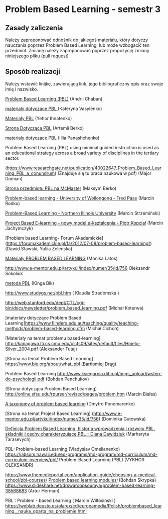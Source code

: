 # Problem Based Learning - semestr 3

## Zasady zaliczenia
Należy zaproponować odnośnik do jakiegoś materiału, który dotyczy nauczania poprzez Problem Based Learning, lub może wzbogacić ten przedmiot.
Zmianę należy zaproponować poprzez propozycję zmiany niniejszego pliku (pull request)

## Sposób realizacji
Należy wstawić linijkę, zawierającą link, jego bibliograficzny opis oraz swoje imię i nazwisko.


[Problem Based Learning (PBL)](https://www.flinders.edu.au/teaching/quality/teaching-methods/problem-based-learning.cfm) (Andrii Chaban)

[materialy dotyczace PBL ](https://sites.google.com/site/nauczanieproblemowe/) (Kateryna Vasylenko)

[Materiały PBL](http://www.studygs.net/pbl.htm) (Yehor Ihnatenko)

[Strona Dotycząca PBL](https://www.chatham.edu/pt/pbl.cfm) (Artemii Berko)

[materialy dotyczace PBL ](http://www.praeha-pbl.com/pl/pbl.html) (Illia Panashchenko)

Problem Based Learning (PBL) using minimal guided instruction is used as an educational strategy across a broad variety of disciplines in the tertiary sector.

(https://www.researchgate.net/publication/40022647_Problem_Based_Learning_PBL_a_conundrum) (Znajduje się tu praca naukowa w pdf) (Major Damian)

[Strona przedmiotu PBL na McMaster](http://chemeng.mcmaster.ca/problem-based-learning) (Maksym Berko)

[Problem-based learning - University of Wollongong - Fred Paas](http://ro.uow.edu.au/cgi/viewcontent.cgi?article=2551&context=edupapers) (Marcin Rodko)

[Problem-Based Learning - Northern Illinois University](http://www.niu.edu/facdev/_pdf/guide/strategies/problem_based_learning.pdf) (Marcin Strzemiński)

[Project Based E-learning - nowy model e-kształcenia - Piotr Kopciał](http://www.e-mentor.edu.pl/artykul/index/numer/35/id/756) (Marcin Jachymczyk)

[Problem based Learning- Forum Akademickie] (https://forumakademickie.pl/fa/2012/07-08/problem-based-learning/) (Dawid Stawski, Yuliia Zelenska)

[Materiały PROBLEM BASED LEARNING](http://online.sfsu.edu/rpurser/revised/pages/problem.htm) (Monika Latos)

http://www.e-mentor.edu.pl/artykul/index/numer/35/id/756 Oleksandr Sokoliuk

[metoda PBL](http://www.studygs.net/pbl.htm) (Kinga Bik)

http://www.studygs.net/pbl.htm ( Klaudia Stradomska )

http://web.stanford.edu/dept/CTL/cgi-bin/docs/newsletter/problem_based_learning.pdf (Michał Koterwa)

[materiały dotyczące Problem Based Learning]https://www.flinders.edu.au/teaching/quality/teaching-methods/problem-based-learning.cfm (Michał Cichoń)

[Materiały na temat problemu based-learning] http://kanagawa.lti.cs.cmu.edu/olcts09/sites/default/files/Hmelo-Silver_2004.pdf (Aleksander Tutaj)

[Strona na temat Problem Based Learning] https://www.bie.org/about/what_pbl (Bartłomiej Drąg)

Problem Based Learning  http://www.ksiegarnia.difin.pl/imgs_upload/wstep-do-psychologii.pdf (Bohdan Penchukov)

(Strona dotycząca Problem Based Learning) http://online.sfsu.edu/rpurser/revised/pages/problem.htm (Marcin Białas)

[A taxonomy of problem based learning](http://onlinelibrary.wiley.com/doi/10.1111/j.1365-2923.1986.tb01386.x/full) (Dmytro Ponomarenko)

[Strona na temat Project Based Learning] (http://www.e-mentor.edu.pl/artykul/index/numer/35/id/756) (Dominika Gutowska)

[Definicja Problem Based Learning, historia wprowadzenia i rozwoju PBL, skladniki i cechy charakteryzujące PBL - Diana Dawidziuk](https://prezi.com/nlms1gwh27lw/problem-based-learning-/) (Marharyta Tarasevych)

PBL: Problem-based Learning (Vladyslav Omelianenko)
https://jabsom.hawaii.edu/ed-programs/md-program/md-curriculum/md-curriculum-overview/pbl/
Problem-Based Learning (PBL) (VYKHOR OLEKSANDR)

https://www.themedicportal.com/application-guide/choosing-a-medical-school/pbl-courses/
[Problem based learning modulesł](http://www.iop.org/education/higher_education/stem/problem-based/page_55225.html) (Bohdan Skrypka)
https://www.slideshare.net/drswaroopsoumya/problem-based-learning-38568683 (Artur Herman)

PBL : Problem - based Learning ( Marcin Wiltosiński )
https://weblab.deusto.es/olarex/cd/europamedia/Polish/problembased_learning__nauka_oparta_na_problemie.html

